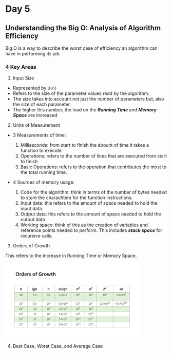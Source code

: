# Day 5

## Understanding the Big O: Analysis of Algorithm Efficiency

Big O is a way to describe the worst case of efficiency an algorithm
can have in performing its job.

### 4 Key Areas

1. Input Size

- Represented by `O(n)`
- Refers to the size of the parameter values read by the algorithm.
- The size takes into account not just the number of parameters but, also the size of each parameter.
- The higher this number, the load on the ***Running Time*** and ***Memory Space*** are increased

2. Units of Measurement

- 3 Measurements of time:
  1. Milliseconds: from start to finish the abount of time it takes a function to execute
  2. Operations: refers to the number of lines that are executed from start to finish
  3. Basic Operations: refers to the operation that contributes the most to the total running time.

- 4 Sources of memory usage:
  1. Code for the algorithm: think in terms of the number of bytes needed to store the charachters for the function instructions.
  2. Input data: this refers to the amount of space needed to hold the input data
  3. Output data: this refers to the amount of space needed to hold the output data
  4. Working space: think of this as the creation of variables and reference points needed to perform. This includes ***stack space*** for recursive calls.

3. Orders of Growth

This refers to the increase in Running Time or Memory Space.

![Orders of Growth](../Code401-Notes/Big%20O%20screenshots/OrdersOfGrowth.png)

4. Best Case, Worst Case, and Average Case

